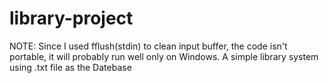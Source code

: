# library-project

NOTE: Since I used fflush(stdin) to clean input buffer, the code isn't portable, it will probably run well only on Windows.
A simple library system using .txt file as the Datebase
